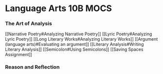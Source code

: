 # Language Arts 10B MOCS
### The Art of Analysis
[[Narrative Poetry#Analyzing Narrative Poetry]]
[[Lyric Poetry#Analyzing Lyric Poetry]]
[[Long Literary Works#Analyzing Literary Works]]
[[Argument (language arts)#Evaluating an argument]]
[[Literary Analysis#Writing Literary Analysis]]
[[Semicolon#Using Semicolons]]
[[Saving Spaces Assignment]]

### Reason and Reflection
